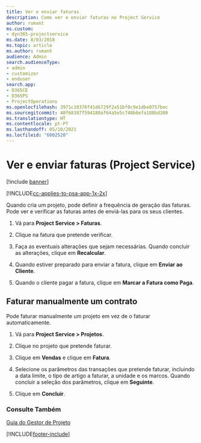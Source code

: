 ```yaml
---
title: Ver e enviar faturas
description: Como ver e enviar faturas no Project Service
author: rumant
ms.custom:
- dyn365-projectservice
ms.date: 8/03/2018
ms.topic: article
ms.author: rumant
audience: Admin
search.audienceType:
- admin
- customizer
- enduser
search.app:
- D365CE
- D365PS
- ProjectOperations
ms.openlocfilehash: 3971c10370f41d6729f2a51bf0c9e1dbe0757bec
ms.sourcegitcommit: 40f68387f594180af64a5e5c748b6efa188bd300
ms.translationtype: HT
ms.contentlocale: pt-PT
ms.lasthandoff: 05/10/2021
ms.locfileid: "6002520"
---
```

# <a name="view-and-send-invoices-project-service"></a>Ver e enviar faturas (Project Service)

[!include [banner](../includes/psa-now-project-operations.md)]

[!INCLUDE[cc-applies-to-psa-app-1x-2x](../includes/cc-applies-to-psa-app-1x-2x.md)]

Quando cria um projeto, pode definir a frequência de geração das faturas. Pode ver e verificar as faturas antes de enviá-las para os seus clientes.  
  
1.  Vá para **Project Service > Faturas**.  
  
2.  Clique na fatura que pretende verificar.  
  
3.  Faça as eventuais alterações que sejam necessárias. Quando concluir as alterações, clique em **Recalcular**.  
  
4.  Quando estiver preparado para enviar a fatura, clique em **Enviar ao Cliente**.  
  
5.  Quando o cliente pagar a fatura, clique em **Marcar a Fatura como Paga**.  
  
## <a name="manually-invoice-a-contract"></a>Faturar manualmente um contrato  
 Pode faturar manualmente um projeto em vez de o faturar automaticamente.  
  
1.  Vá para **Project Service > Projetos**.  
  
2.  Clique no projeto que pretende faturar.  
  
3.  Clique em **Vendas** e clique em **Fatura**.  
  
4.  Selecione os parâmetros das transações que pretende faturar, incluindo a data limite, o tipo de artigo a faturar, a unidade e os marcos. Quando concluir a seleção dos parâmetros, clique em **Seguinte**.  
  
5.  Clique em **Concluir**.  
  
### <a name="see-also"></a>Consulte Também  
 [Guia do Gestor de Projeto](../psa/project-manager-guide.md)


[!INCLUDE[footer-include](../includes/footer-banner.md)]